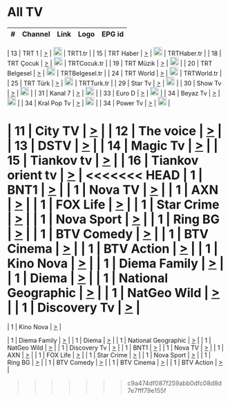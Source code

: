 <h1>All TV</h1>

| #   | Channel        | Link  | Logo | EPG id |
|:---:|:--------------:|:-----:|:----:|:------:|

| 13  | TRT 1            | [>](https://tv-trt1.medya.trt.com.tr/master.m3u8) | <img height="20" src="https://i.imgur.com/j786OLG.png"/> | TRT1.tr |
| 15  | TRT Haber        | [>](https://tv-trthaber.medya.trt.com.tr/master.m3u8) | <img height="20" src="https://i.imgur.com/OVfo8Ab.png"/> | TRTHaber.tr |
| 18  | TRT Çocuk        | [>](https://tv-trtcocuk.medya.trt.com.tr/master.m3u8) | <img height="20" src="https://i.imgur.com/QLFmD6d.png"/> | TRTCocuk.tr |
| 19  | TRT Müzik        | [>](https://tv-trtmuzik.medya.trt.com.tr/master.m3u8) | <img height="20" src="https://i.imgur.com/fIVFCEd.png"/> |
| 20  | TRT Belgesel     | [>](https://tv-trtbelgesel.medya.trt.com.tr/master.m3u8) | <img height="20" src="https://i.imgur.com/MGO87pe.png"/> | TRTBelgesel.tr |
| 24  | TRT World        | [>](https://tv-trtworld.medya.trt.com.tr/master.m3u8) | <img height="20" src="https://i.imgur.com/JEA2xpv.png"/> | TRTWorld.tr |
| 25  | TRT Türk         | [>](https://tv-trtturk.medya.trt.com.tr/master.m3u8) | <img height="20" src="https://i.imgur.com/OSTOQNw.png"/> | TRTTurk.tr |
| 29  | Star Tv   | [>](https://dogus-live.daioncdn.net/startv/startv_360p.m3u8) | <img height="20" src="https://i.imgur.com/IebUZx1.png"/> |
| 30  | Show Tv     | [>](https://ciner-live.daioncdn.net/showtv/showtv.m3u8) | <img height="20" src="https://i.imgur.com/IebUZx1.png"/> |
| 31  | Kanal 7     | [>](https://kanal7-live.daioncdn.net/kanal7/kanal7.m3u8) | <img height="20" src="https://i.imgur.com/IebUZx1.png"/> |
| 33  | Euro D    | [>](https://www.youtube.com/user/KanalD/live) | <img height="20" src="https://i.imgur.com/IebUZx1.png"/> |
| 34  | Beyaz Tv     | [>](https://beyaztv-live.daioncdn.net/beyaztv/beyaztv.m3u8) | <img height="20" src="https://i.imgur.com/IebUZx1.png"/> |
| 34  | Kral Pop Tv     | [>](https://www.youtube.com/watch?v=GuFTuKoXepw) | <img height="20" src="https://i.imgur.com/IebUZx1.png"/> |
| 34  | Power Tv     | [>](https://livetv.powerapp.com.tr/powerTV/powerhd.smil/chunklist.m3u8) | <img height="20" src="https://i.imgur.com/IebUZx1.png"/> |


| 11  | City TV | [>](https://tv.city.bg/play/tshls/citytv/index.m3u8) |
| 12  | The voice | [>](https://bss1.neterra.tv/thevoice/thevoice.m3u8) |
| 13  | DSTV | [>](http://46.249.95.140:8081/hls/data.m3u8) |
| 14  | Magic Tv | [>](https://bss1.neterra.tv/magictv/magictv.m3u8) |
| 15  | Tiankov tv | [>](https://streamer103.neterra.tv/tiankov-folk/live.m3u8) |
| 16  | Tiankov orient tv | [>](https://streamer103.neterra.tv/tiankov-orient/live.m3u8) |
<<<<<<< HEAD
| 1 | BNT1 | [>](https://ymkaya.xyz:25021/tv/bnt1/playlist.m3u8?wmsAuthSign=c2VydmVyX3RpbWU9MS8xMi8yMDI1IDE6MzA6MjMgUE0maGFzaF92YWx1ZT11T0dDZlpON3ExbFhwMDNKZHFNZjVBPT0mdmFsaWRtaW51dGVzPTYw) |
| 1 | Nova TV | [>](https://ymkaya.xyz:25021/tv/novatv/playlist.m3u8?wmsAuthSign=c2VydmVyX3RpbWU9MS8xMi8yMDI1IDE6MzA6MzQgUE0maGFzaF92YWx1ZT1ESkc3NUVtelp5Z05scXZadE85SGp3PT0mdmFsaWRtaW51dGVzPTYw) |
| 1 | AXN | [>](https://ymkaya.xyz:25021/tv/axn/playlist.m3u8?wmsAuthSign=c2VydmVyX3RpbWU9MS8xMi8yMDI1IDE6MzA6NDQgUE0maGFzaF92YWx1ZT0vSmJxVWJ6QUU4OEFmeEVJaE9jRGh3PT0mdmFsaWRtaW51dGVzPTYw) |
| 1 | FOX Life | [>](https://ymkaya.xyz:25021/tv/foxlife/playlist.m3u8?wmsAuthSign=c2VydmVyX3RpbWU9MS8xMi8yMDI1IDE6MzA6NTUgUE0maGFzaF92YWx1ZT1QM0cwM0dxS2U5bnlqVUQrQzJPc25nPT0mdmFsaWRtaW51dGVzPTYw) |
| 1 | Star Crime | [>](https://ymkaya.xyz:25021/tv/foxcrime/playlist.m3u8?wmsAuthSign=c2VydmVyX3RpbWU9MS8xMi8yMDI1IDE6MzE6MDUgUE0maGFzaF92YWx1ZT1MQUxiekI5YzY4cER1dlFBT2ZYTWpBPT0mdmFsaWRtaW51dGVzPTYw) |
| 1 | Nova Sport | [>](https://ymkaya.xyz:25021/tv/novasport/playlist.m3u8?wmsAuthSign=c2VydmVyX3RpbWU9MS8xMi8yMDI1IDE6MzE6MTUgUE0maGFzaF92YWx1ZT13MzdqRUlwdjB1d3BVQURjM0YrM3hRPT0mdmFsaWRtaW51dGVzPTYw) |
| 1 | Ring BG | [>](https://ymkaya.xyz:25021/tv/ringbg/playlist.m3u8?wmsAuthSign=c2VydmVyX3RpbWU9MS8xMi8yMDI1IDE6MzE6MjUgUE0maGFzaF92YWx1ZT1XS0YwU2NnWHMyallycC9xVVY3VzBnPT0mdmFsaWRtaW51dGVzPTYw) |
| 1 | BTV Comedy | [>](https://ymkaya.xyz:25021/tv/btvcomedy/playlist.m3u8?wmsAuthSign=c2VydmVyX3RpbWU9MS8xMi8yMDI1IDE6MzE6MzYgUE0maGFzaF92YWx1ZT15eGZvalp4ZG9VcTRqanBENUR3SUJRPT0mdmFsaWRtaW51dGVzPTYw) |
| 1 | BTV Cinema | [>](https://ymkaya.xyz:25021/tv/btvcinema/playlist.m3u8?wmsAuthSign=c2VydmVyX3RpbWU9MS8xMi8yMDI1IDE6MzE6NDYgUE0maGFzaF92YWx1ZT1pK3RzRW1YcE1HamErVHZRWUNNRXJRPT0mdmFsaWRtaW51dGVzPTYw) |
| 1 | BTV Action | [>](https://ymkaya.xyz:25021/tv/btvaction/playlist.m3u8?wmsAuthSign=c2VydmVyX3RpbWU9MS8xMi8yMDI1IDE6MzE6NTYgUE0maGFzaF92YWx1ZT1JUmFIak9pWFlWTTFFSllTTEpEWWxRPT0mdmFsaWRtaW51dGVzPTYw) |
| 1 | Kino Nova | [>](https://ymkaya.xyz:25021/tv/kinonova/playlist.m3u8?wmsAuthSign=c2VydmVyX3RpbWU9MS8xMi8yMDI1IDE6MzI6MDYgUE0maGFzaF92YWx1ZT1ENHVCNEpCYlkwMVk0Q1FCMS9pdjZBPT0mdmFsaWRtaW51dGVzPTYw) |
| 1 | Diema Family | [>](https://ymkaya.xyz:25021/tv/diemafamily/playlist.m3u8?wmsAuthSign=c2VydmVyX3RpbWU9MS8xMi8yMDI1IDE6MzI6MTYgUE0maGFzaF92YWx1ZT1OYUlNQllLaTlqL1hRZUdoYWtOa0lnPT0mdmFsaWRtaW51dGVzPTYw) |
| 1 | Diema | [>](https://ymkaya.xyz:25021/tv/diema/playlist.m3u8?wmsAuthSign=c2VydmVyX3RpbWU9MS8xMi8yMDI1IDE6MzI6MjYgUE0maGFzaF92YWx1ZT1vQStEaElVRUVhTEIyWFBZM2pzdzlnPT0mdmFsaWRtaW51dGVzPTYw) |
| 1 | National Geographic | [>](https://ymkaya.xyz:25021/tv/natgeo/playlist.m3u8?wmsAuthSign=c2VydmVyX3RpbWU9MS8xMi8yMDI1IDE6MzM6MjUgUE0maGFzaF92YWx1ZT1GV2FJTE00cU5kWVQvcC9EZkh3ZWlBPT0mdmFsaWRtaW51dGVzPTYw) |
| 1 | NatGeo Wild | [>](https://ymkaya.xyz:25021/tv/natgeowild/playlist.m3u8?wmsAuthSign=c2VydmVyX3RpbWU9MS8xMi8yMDI1IDE6MzM6MzUgUE0maGFzaF92YWx1ZT0zNGdEeHVJNUVkTHI5eHArWmlqRkFRPT0mdmFsaWRtaW51dGVzPTYw) |
| 1 | Discovery Tv | [>](https://ymkaya.xyz:25021/tv/discovery/playlist.m3u8?wmsAuthSign=c2VydmVyX3RpbWU9MS8xMi8yMDI1IDE6MzM6NDUgUE0maGFzaF92YWx1ZT02ampCZ0hGQS8rZ3hvdlFHMno3S2F3PT0mdmFsaWRtaW51dGVzPTYw) |
=======


| 1 | Kino Nova | [>](https://ymkaya.xyz:11336/tv/kinonova/playlist.m3u8?wmsAuthSign=c2VydmVyX3RpbWU9MS8yLzIwMjUgNDo0MDoyMCBBTSZoYXNoX3ZhbHVlPWlFS1FrWEtMMVRFM3l5YklUWUJQUHc9PSZ2YWxpZG1pbnV0ZXM9NjA=) |

| 1 | Diema Family | [>](https://ymkaya.xyz:11336/tv/diemafamily/playlist.m3u8?wmsAuthSign=c2VydmVyX3RpbWU9MS8yLzIwMjUgNDo0MDozMCBBTSZoYXNoX3ZhbHVlPUVUaTVKTldvZTF5WVVCM0YwL21kaXc9PSZ2YWxpZG1pbnV0ZXM9NjA=) |
| 1 | Diema | [>](https://ymkaya.xyz:11336/tv/diema/playlist.m3u8?wmsAuthSign=c2VydmVyX3RpbWU9MS8yLzIwMjUgNDo0MDo0MCBBTSZoYXNoX3ZhbHVlPVlYMWVJT2NuUjNpUTBsaytEUFFOS2c9PSZ2YWxpZG1pbnV0ZXM9NjA=) |
| 1 | National Geographic | [>](https://ymkaya.xyz:11336/tv/natgeo/playlist.m3u8?wmsAuthSign=c2VydmVyX3RpbWU9MS8yLzIwMjUgNDo0MTo0MSBBTSZoYXNoX3ZhbHVlPTJQTlVmcG5nYWx0M013eUhGRGxnd0E9PSZ2YWxpZG1pbnV0ZXM9NjA=) |
| 1 | NatGeo Wild | [>](https://ymkaya.xyz:11336/tv/natgeowild/playlist.m3u8?wmsAuthSign=c2VydmVyX3RpbWU9MS8yLzIwMjUgNDo0MTo1MSBBTSZoYXNoX3ZhbHVlPVl1OXZaTTliN0hGWEN3eDBYd1duNkE9PSZ2YWxpZG1pbnV0ZXM9NjA=) |
| 1 | Discovery Tv | [>](https://ymkaya.xyz:11336/tv/discovery/playlist.m3u8?wmsAuthSign=c2VydmVyX3RpbWU9MS8yLzIwMjUgNDo0MjowMSBBTSZoYXNoX3ZhbHVlPWtBQmdLNlY2RmQwWElzMVYzSDJyVkE9PSZ2YWxpZG1pbnV0ZXM9NjA=) |
| 1 | BNT1 | [>](https://ymkaya.xyz:11336/tv/bnt1/playlist.m3u8?wmsAuthSign=c2VydmVyX3RpbWU9MS8yLzIwMjUgNDozODozOCBBTSZoYXNoX3ZhbHVlPVVrMVlRQXpJWlhYeUh6ZFVpSC9NMUE9PSZ2YWxpZG1pbnV0ZXM9NjA=) |
| 1 | Nova TV | [>](https://ymkaya.xyz:11336/tv/novatv/playlist.m3u8?wmsAuthSign=c2VydmVyX3RpbWU9MS8yLzIwMjUgNDozODo0OCBBTSZoYXNoX3ZhbHVlPUVxQjh1a0ZzYkVGZU8zZDFGTzdreVE9PSZ2YWxpZG1pbnV0ZXM9NjA=) |
| 1 | AXN | [>](https://ymkaya.xyz:11336/tv/axn/playlist.m3u8?wmsAuthSign=c2VydmVyX3RpbWU9MS8yLzIwMjUgNDozODo1OCBBTSZoYXNoX3ZhbHVlPUpkWStGY1hkNXhaOVpPZ0thQ0FZL3c9PSZ2YWxpZG1pbnV0ZXM9NjA=) |
| 1 | FOX Life | [>](https://ymkaya.xyz:11336/tv/foxlife/playlist.m3u8?wmsAuthSign=c2VydmVyX3RpbWU9MS8yLzIwMjUgNDozOToxMCBBTSZoYXNoX3ZhbHVlPWt1ZDc1T3AzYlZDTjJnSy9TU0xJZlE9PSZ2YWxpZG1pbnV0ZXM9NjA=) |
| 1 | Star Crime | [>](https://ymkaya.xyz:11336/tv/foxcrime/playlist.m3u8?wmsAuthSign=c2VydmVyX3RpbWU9MS8yLzIwMjUgNDozOToyMCBBTSZoYXNoX3ZhbHVlPXIwVU45Nm9FR1l2enNkTG9TanBxbmc9PSZ2YWxpZG1pbnV0ZXM9NjA=) |
| 1 | Nova Sport | [>](https://ymkaya.xyz:11336/tv/novasport/playlist.m3u8?wmsAuthSign=c2VydmVyX3RpbWU9MS8yLzIwMjUgNDozOTozMCBBTSZoYXNoX3ZhbHVlPXlSZ0UxazVaM0xhSmc0NmR4T0c1T2c9PSZ2YWxpZG1pbnV0ZXM9NjA=) |
| 1 | Ring BG | [>](https://ymkaya.xyz:11336/tv/ringbg/playlist.m3u8?wmsAuthSign=c2VydmVyX3RpbWU9MS8yLzIwMjUgNDozOTo0MCBBTSZoYXNoX3ZhbHVlPTR4aUlFNHVUYWN4enY1WkVuOFZma2c9PSZ2YWxpZG1pbnV0ZXM9NjA=) |
| 1 | BTV Comedy | [>](https://ymkaya.xyz:11336/tv/btvcomedy/playlist.m3u8?wmsAuthSign=c2VydmVyX3RpbWU9MS8yLzIwMjUgNDozOTo1MCBBTSZoYXNoX3ZhbHVlPUtrMTJ2RHNTTUU1RFp1ZkVOdXFSK3c9PSZ2YWxpZG1pbnV0ZXM9NjA=) |
| 1 | BTV Cinema | [>](https://ymkaya.xyz:11336/tv/btvcinema/playlist.m3u8?wmsAuthSign=c2VydmVyX3RpbWU9MS8yLzIwMjUgNDozOTo1OSBBTSZoYXNoX3ZhbHVlPTZWcU9FZW56cG1NM1lrYy8xNE5NeHc9PSZ2YWxpZG1pbnV0ZXM9NjA=) |
| 1 | BTV Action | [>](https://ymkaya.xyz:11336/tv/btvaction/playlist.m3u8?wmsAuthSign=c2VydmVyX3RpbWU9MS8yLzIwMjUgNDo0MDoxMCBBTSZoYXNoX3ZhbHVlPUlDd0ErRkZVWThyMVZwR3c2REdGZ3c9PSZ2YWxpZG1pbnV0ZXM9NjA=) |
>>>>>>> c9a474df087f259abb0dfc08d8d7e7fff79e155f
